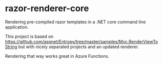 # razor-renderer-core

Rendering pre-compiled razor templates in a .NET core command line application.

This project is based on https://github.com/aspnet/Entropy/tree/master/samples/Mvc.RenderViewToString but with nicely separated projects and an updated renderer.

Rendering that way works great in Azure Functions.
